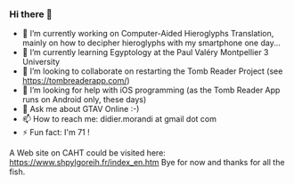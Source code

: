 ### Hi there 👋

<!--
**DidierMorandi/didiermorandi** is a ✨ _special_ ✨ repository because its `README.md` (this file) appears on your GitHub profile.

Here are some ideas to get you started:
-->
- 🔭 I’m currently working on Computer-Aided Hieroglyphs Translation, mainly on how to decipher hieroglyphs with my smartphone one day...
- 🌱 I’m currently learning Egyptology at the Paul Valéry Montpellier 3 University
- 👯 I’m looking to collaborate on restarting the Tomb Reader Project (see https://tombreaderapp.com/)
- 🤔 I’m looking for help with iOS programming (as the Tomb Reader App runs on Android only, these days) 
- 💬 Ask me about GTAV Online :-)
- 📫 How to reach me: didier.morandi at gmail dot com
- ⚡ Fun fact: I'm 71 !

A Web site on CAHT could be visited here:  https://www.shpylgoreih.fr/index_en.htm
Bye for now and thanks for all the fish.
